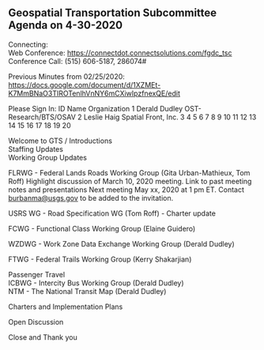 ## Geospatial Transportation Subcommittee Agenda on 4-30-2020

Connecting:   
Web Conference: https://connectdot.connectsolutions.com/fgdc_tsc   
Conference Call: (515) 606-5187, 286074#   

Previous Minutes from 02/25/2020: https://docs.google.com/document/d/1XZMEt-K7MmBNaO3TIROTenlhVnNY6mCXiwIpzfnexQE/edit

Please Sign In: 
ID   Name   Organization
1   Derald Dudley   OST-Research/BTS/OSAV
2   Leslie Haig   Spatial Front, Inc.
3
4
5
6
7
8
9
10
11
12
13
14
15
16
17
18
19
20   

Welcome to GTS / Introductions    
Staffing Updates   
Working Group Updates   

FLRWG - Federal Lands Roads Working Group (Gita Urban-Mathieux, Tom Roff)
Highlight discussion of March 10, 2020 meeting.
Link to past meeting notes and presentations
Next meeting May xx, 2020 at 1 pm ET. Contact burbanma@usgs.gov to be added to the invitation.   

USRS WG - Road Specification WG (Tom Roff) - Charter update   

FCWG - Functional Class Working Group (Elaine Guidero)   

WZDWG - Work Zone Data Exchange Working Group (Derald Dudley)   

FTWG - Federal Trails Working Group (Kerry Shakarjian)   

Passenger Travel   
ICBWG - Intercity Bus Working Group (Derald Dudley)   
NTM - The National Transit Map (Derald Dudley)   

Charters and Implementation Plans   

Open Discussion   

Close and Thank you   

